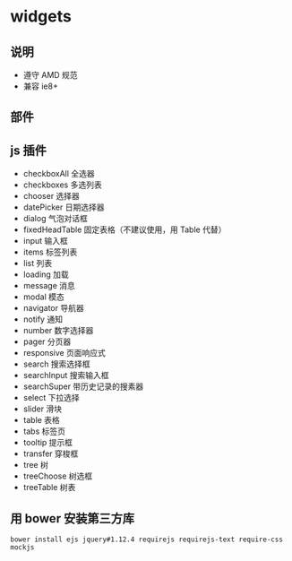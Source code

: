 # widgets

## 说明

* 遵守 AMD 规范
* 兼容 ie8+

## 部件



## js 插件

* checkboxAll 全选器
* checkboxes 多选列表
* chooser 选择器
* datePicker 日期选择器
* dialog 气泡对话框
* fixedHeadTable 固定表格（不建议使用，用 Table 代替）
* input 输入框
* items 标签列表
* list 列表
* loading 加载
* message 消息
* modal 模态
* navigator 导航器
* notify 通知
* number 数字选择器
* pager 分页器
* responsive 页面响应式
* search 搜索选择框
* searchInput 搜索输入框
* searchSuper 带历史记录的搜素器
* select 下拉选择
* slider 滑块
* table 表格
* tabs 标签页
* tooltip 提示框
* transfer 穿梭框
* tree 树
* treeChoose 树选框 
* treeTable 树表

## 用 bower 安装第三方库

```
bower install ejs jquery#1.12.4 requirejs requirejs-text require-css mockjs
```